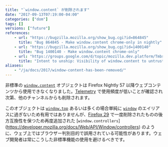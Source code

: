 ```yaml
---
title: "`window.content` が削除されます"
date: "2017-09-13T07:19:00-04:00"
categories: ["dom"]
tags: []
versions: ["future"]
references:
    - url: "https://bugzilla.mozilla.org/show_bug.cgi?id=864845"
      title: "Bug 864845 - Make window.content chrome-only in nightly"
    - url: "https://bugzilla.mozilla.org/show_bug.cgi?id=1400140"
      title: "Bug 1400140 - Make window.content chrome-only"
    - url: "https://groups.google.com/d/topic/mozilla.dev.platform/Tmbs-wFwHzo/discussion"
      title: "Intent to unship: Visibility of window.content to untrusted code"
aliases:
    - "/ja/docs/2017/window-content-has-been-removed/"
---
```

非標準の [`window.content`](https://developer.mozilla.org/docs/Web/API/Window/content) オブジェクトは Firefox Nightly 57 以降ウェブコンテンツから使用できなくなりました。[Telemetry](https://telemetry.mozilla.org/) で使用頻度が低いことが確認され次第、他のチャンネルからも削除されます。

このオブジェクトは [`window.top`](https://developer.mozilla.org/docs/Web/API/Window/top) あるいは多くの場合単純に [`window`](https://developer.mozilla.org/docs/Web/API/Window) のエイリアスに過ぎないため有用ではありませんが、[Firefox 29](https://www.fxsitecompat.com/ja/docs/2014/window-content-controllers-pkcs11-and-loadstatus-have-been-removed/) で一度削除されたものの後方互換性を保つため再度追加された [`window.controllers`] (https://developer.mozilla.org/docs/Web/API/Window/controllers) のように、ウェブ上ではブラウザー判別目的で誤用されている可能性があります。ウェブ開発者は常にこうした非標準機能の使用を避けるべきです。
